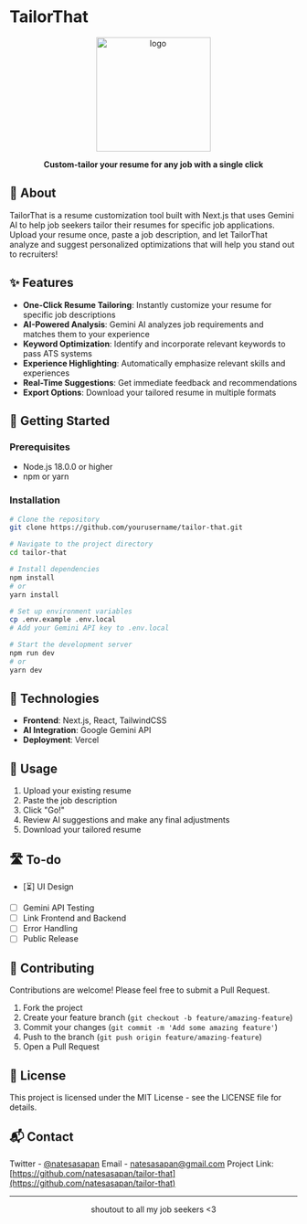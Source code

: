 
# TailorThat

<p align="center"> <img src="https://github.com/user-attachments/assets/26affcf0-c9d6-41ce-9b21-72ad0cef3c83" alt="logo" width="200"> </p> <p align="center"> <strong>Custom-tailor your resume for any job with a single click</strong> </p>

## 📄 About

TailorThat is a resume customization tool built with Next.js that uses Gemini AI to help job seekers tailor their resumes for specific job applications. Upload your resume once, paste a job description, and let TailorThat analyze and suggest personalized optimizations that will help you stand out to recruiters!

## ✨ Features

-   **One-Click Resume Tailoring**: Instantly customize your resume for specific job descriptions
-   **AI-Powered Analysis**: Gemini AI analyzes job requirements and matches them to your experience
-   **Keyword Optimization**: Identify and incorporate relevant keywords to pass ATS systems
-   **Experience Highlighting**: Automatically emphasize relevant skills and experiences
-   **Real-Time Suggestions**: Get immediate feedback and recommendations
-   **Export Options**: Download your tailored resume in multiple formats

## 🚀 Getting Started

### Prerequisites

-   Node.js 18.0.0 or higher
-   npm or yarn

### Installation

```bash
# Clone the repository
git clone https://github.com/yourusername/tailor-that.git

# Navigate to the project directory
cd tailor-that

# Install dependencies
npm install
# or
yarn install

# Set up environment variables
cp .env.example .env.local
# Add your Gemini API key to .env.local

# Start the development server
npm run dev
# or
yarn dev

```

## 🔧 Technologies

-   **Frontend**: Next.js, React, TailwindCSS
-   **AI Integration**: Google Gemini API
-   **Deployment**: Vercel

## 📱 Usage

1.  Upload your existing resume
2.  Paste the job description
3.  Click "Go!"
4.  Review AI suggestions and make any final adjustments
5.  Download your tailored resume

## 🛣️ To-do

-   [⏳] UI Design
-   [ ] Gemini API Testing
-   [ ] Link Frontend and Backend
-   [ ] Error Handling
-   [ ] Public Release

## 🤝 Contributing

Contributions are welcome! Please feel free to submit a Pull Request.

1.  Fork the project
2.  Create your feature branch (`git checkout -b feature/amazing-feature`)
3.  Commit your changes (`git commit -m 'Add some amazing feature'`)
4.  Push to the branch (`git push origin feature/amazing-feature`)
5.  Open a Pull Request

## 📝 License

This project is licensed under the MIT License - see the LICENSE file for details.

## 📬 Contact

Twitter - [@natesasapan](https://x.com/natesasapan)
Email - natesasapan@gmail.com
Project Link: [https://github.com/natesasapan/tailor-that](https://github.com/natesasapan/tailor-that)

----------

<p align="center"> shoutout to all my job seekers <3 </p>
